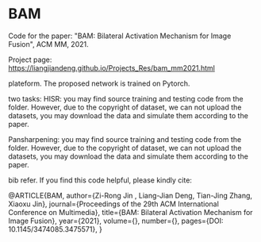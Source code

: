 # BAM

Code for the paper: "BAM: Bilateral Activation Mechanism for Image Fusion", ACM MM, 2021.

Project page: https://liangjiandeng.github.io/Projects_Res/bam_mm2021.html

plateform.
The proposed network is trained on Pytorch.

two tasks:
HISR: you may find source training and testing code from the folder. However, due to the copyright of dataset, we can not upload the datasets, you may download the data and simulate them according to the paper.

Pansharpening: you may find source training and testing code from the folder. However, due to the copyright of dataset, we can not upload the datasets, you may download the data and simulate them according to the paper.

bib refer.
If you find this code helpful, please kindly cite:

@ARTICLE{BAM,
author={Zi-Rong Jin , Liang-Jian Deng, Tian-Jing Zhang, Xiaoxu Jin},
journal={Proceedings of the 29th ACM International Conference on Multimedia},
title={BAM: Bilateral Activation Mechanism for Image Fusion},
year={2021},
volume={},
number={},
pages={DOI: 10.1145/3474085.3475571},
}

